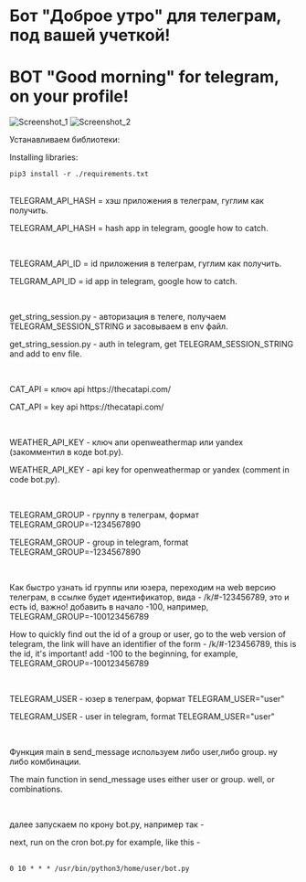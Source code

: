 # Бот "Доброе утро" для телеграм, под вашей учеткой!
# BOT "Good morning" for telegram, on your profile!
![Screenshot_1](https://user-images.githubusercontent.com/12657938/235433999-d8163841-6a49-49e1-a67c-31f1a71cb5d5.png)
![Screenshot_2](https://user-images.githubusercontent.com/12657938/235433924-9e9af9e4-521d-4e42-bb51-96fc7ff224a4.png)

<p>Устанавливаем библиотеки:</p>
<p>Installing libraries:</p>

<code>pip3 install -r ./requirements.txt</code>
</br>
</br>
<p>TELEGRAM_API_HASH = хэш приложения в телеграм, гуглим как получить.</p>
<p>TELEGRAM_API_HASH = hash app in telegram, google how to catch.</p>
</br>
<p>TELEGRAM_API_ID = id приложения в телеграм, гуглим как получить. </p>
<p>TELGRAM_API_ID = id app in telegram, google how to catch.</p>
</br>
<p>get_string_session.py - авторизация в телеге, получаем TELEGRAM_SESSION_STRING и засовываем в env файл.</p>
<p>get_string_session.py - auth in telegram, get TELEGRAM_SESSION_STRING and add to env file.</p>
</br>
<p>CAT_API = ключ api https://thecatapi.com/</p>
<p>CAT_API = key api https://thecatapi.com/</p>
</br>
<p>WEATHER_API_KEY - ключ апи openweathermap или yandex (закомментил в коде bot.py).</p>
<p>WEATHER_API_KEY - api key for openweathermap or yandex (comment in code bot.py).</p>
</br>
<p>TELEGRAM_GROUP - группу в телеграм, формат TELEGRAM_GROUP=-1234567890</p>
<p>TELEGRAM_GROUP - group in telegram, format TELEGRAM_GROUP=-1234567890</p>
</br>
<p>Как быстро узнать id группы или юзера, переходим на web версию телеграм, в ссылке будет идентификатор, вида - /k/#-123456789, это и есть id, важно! добавить в начало -100, например, TELEGRAM_GROUP=-100123456789</p>
<p>How to quickly find out the id of a group or user, go to the web version of telegram, the link will have an identifier of the form - /k/#-123456789, this is the id, it's important! add -100 to the beginning, for example, TELEGRAM_GROUP=-100123456789</p>
</br>
<p>TELEGRAM_USER - юзер в телеграм, формат TELEGRAM_USER="user"</p>
<p>TELEGRAM_USER - user in telegram, format TELEGRAM_USER="user"</p>
</br>
<p>Функция main в send_message используем либо user,либо group. ну либо комбинации.</p>
<p>The main function in send_message uses either user or group. well, or combinations.</p>
</br>
<p>далее запускаем по крону bot.py, например так - </p>
<p>next, run on the cron bot.py for example, like this - </p>
</br>
  <code>0 10 * * * /usr/bin/python3/home/user/bot.py</code>
